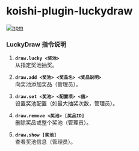 # koishi-plugin-luckydraw

[![npm](https://img.shields.io/npm/v/koishi-plugin-luckydraw?style=flat-square)](https://www.npmjs.com/package/koishi-plugin-luckydraw)

### LuckyDraw 指令说明 

1. **`draw.lucky <奖池>`**  
   从指定奖池抽奖。

2. **`draw.add <奖池> <奖品名> <奖品说明>`**  
   向奖池添加奖品（管理员）。

3. **`draw.set <奖池> <配置项> <值>`**  
   设置奖池配置（如最大抽奖次数，管理员）。

4. **`draw.remove <奖池> [奖品ID]`**  
   删除奖品或整个奖池（管理员）。

5. **`draw.show [奖池]`**  
   查看奖池信息（管理员）。
